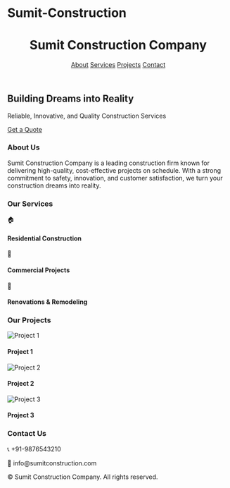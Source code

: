 # Sumit-Construction


<!DOCTYPE html>
<html lang="en">
<head>
  <meta charset="UTF-8" />
  <meta name="viewport" content="width=device-width, initial-scale=1.0" />
  <title>Sumit Construction Company</title>
  <link href="https://cdn.jsdelivr.net/npm/tailwindcss@2.2.19/dist/tailwind.min.css" rel="stylesheet">
</head>
<body class="bg-gray-100 text-gray-800">

  <!-- Header -->
  <header class="bg-white shadow p-6 flex justify-between items-center">
    <h1 class="text-2xl font-bold text-blue-800">Sumit Construction Company</h1>
    <nav class="space-x-6">
      <a href="#about" class="hover:text-blue-600">About</a>
      <a href="#services" class="hover:text-blue-600">Services</a>
      <a href="#projects" class="hover:text-blue-600">Projects</a>
      <a href="#contact" class="hover:text-blue-600">Contact</a>
    </nav>
  </header>

  <!-- Hero Section -->
  <section class="bg-blue-800 text-white text-center py-20">
    <h2 class="text-4xl font-bold mb-4">Building Dreams into Reality</h2>
    <p class="text-lg mb-6">Reliable, Innovative, and Quality Construction Services</p>
    <a href="#contact" class="bg-white text-blue-800 px-6 py-2 rounded hover:bg-gray-200 inline-block">Get a Quote</a>
  </section>

  <!-- About Section -->
  <section id="about" class="p-10 bg-white">
    <h3 class="text-3xl font-semibold text-center mb-6">About Us</h3>
    <p class="max-w-3xl mx-auto text-center">
      Sumit Construction Company is a leading construction firm known for delivering high-quality, cost-effective projects on schedule. With a strong commitment to safety, innovation, and customer satisfaction, we turn your construction dreams into reality.
    </p>
  </section>

  <!-- Services Section -->
  <section id="services" class="p-10 bg-gray-50">
    <h3 class="text-3xl font-semibold text-center mb-10">Our Services</h3>
    <div class="grid grid-cols-1 sm:grid-cols-2 lg:grid-cols-3 gap-6 max-w-6xl mx-auto">
      <div class="bg-white p-6 rounded shadow text-center">
        <div class="text-blue-800 text-3xl mb-4">🏠</div>
        <h4 class="text-xl font-medium">Residential Construction</h4>
      </div>
      <div class="bg-white p-6 rounded shadow text-center">
        <div class="text-blue-800 text-3xl mb-4">🏢</div>
        <h4 class="text-xl font-medium">Commercial Projects</h4>
      </div>
      <div class="bg-white p-6 rounded shadow text-center">
        <div class="text-blue-800 text-3xl mb-4">🔧</div>
        <h4 class="text-xl font-medium">Renovations & Remodeling</h4>
      </div>
    </div>
  </section>

  <!-- Projects Section -->
  <section id="projects" class="p-10 bg-white">
    <h3 class="text-3xl font-semibold text-center mb-10">Our Projects</h3>
    <div class="grid grid-cols-1 sm:grid-cols-2 lg:grid-cols-3 gap-6 max-w-6xl mx-auto">
      <div class="bg-gray-100 rounded-lg shadow overflow-hidden">
        <img src="https://via.placeholder.com/300x200?text=Project+1" alt="Project 1" class="w-full" />
        <div class="p-4">
          <h4 class="text-lg font-semibold">Project 1</h4>
        </div>
      </div>
      <div class="bg-gray-100 rounded-lg shadow overflow-hidden">
        <img src="https://via.placeholder.com/300x200?text=Project+2" alt="Project 2" class="w-full" />
        <div class="p-4">
          <h4 class="text-lg font-semibold">Project 2</h4>
        </div>
      </div>
      <div class="bg-gray-100 rounded-lg shadow overflow-hidden">
        <img src="https://via.placeholder.com/300x200?text=Project+3" alt="Project 3" class="w-full" />
        <div class="p-4">
          <h4 class="text-lg font-semibold">Project 3</h4>
        </div>
      </div>
    </div>
  </section>

  <!-- Contact Section -->
  <section id="contact" class="p-10 bg-gray-100">
    <h3 class="text-3xl font-semibold text-center mb-6">Contact Us</h3>
    <div class="max-w-xl mx-auto text-center space-y-4">
      <p class="flex justify-center items-center gap-2"><span>📞</span> +91-9876543210</p>
      <p class="flex justify-center items-center gap-2"><span>📧</span> info@sumitconstruction.com</p>
    </div>
  </section>

  <!-- Footer -->
  <footer class="bg-blue-800 text-white text-center p-4">
    &copy; <script>document.write(new Date().getFullYear())</script> Sumit Construction Company. All rights reserved.
  </footer>

</body>
</html>
